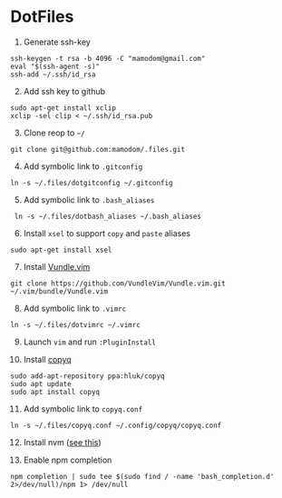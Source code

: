 # DotFiles

1. Generate ssh-key

```
ssh-keygen -t rsa -b 4096 -C "mamodom@gmail.com"
eval "$(ssh-agent -s)"
ssh-add ~/.ssh/id_rsa
```

2. Add ssh key to github
```
sudo apt-get install xclip
xclip -sel clip < ~/.ssh/id_rsa.pub
```

3. Clone reop to `~/`
  ```
  git clone git@github.com:mamodom/.files.git
  ```

4. Add symbolic link to `.gitconfig`

  ```
  ln -s ~/.files/dotgitconfig ~/.gitconfig
  ```

5. Add symbolic link to `.bash_aliases`

```
 ln -s ~/.files/dotbash_aliases ~/.bash_aliases
```

6. Install `xsel` to support `copy` and `paste` aliases

  ```
  sudo apt-get install xsel
  ```

7. Install [Vundle.vim](https://github.com/VundleVim/Vundle.vim)

  ```
  git clone https://github.com/VundleVim/Vundle.vim.git ~/.vim/bundle/Vundle.vim
  ```

8. Add symbolic link to `.vimrc`
  ```
  ln -s ~/.files/dotvimrc ~/.vimrc
  ```
9. Launch `vim` and run `:PluginInstall`

10. Install [copyq](https://github.com/hluk/CopyQ)
```
sudo add-apt-repository ppa:hluk/copyq
sudo apt update
sudo apt install copyq
```

11. Add symbolic link to `copyq.conf`
```
ln -s ~/.files/copyq.conf ~/.config/copyq/copyq.conf
```

12. Install nvm ([see this](https://github.com/creationix/nvm#install-script))

13. Enable npm completion
```
npm completion | sudo tee $(sudo find / -name 'bash_completion.d' 2>/dev/null)/npm 1> /dev/null
```

